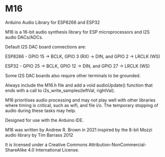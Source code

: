 # M16
 Arduino Audio Library for ESP8266 and ESP32

 M16 is a 16-bit audio synthesis library for ESP microprocessors and I2S audio DACs/ADCs.

 Default I2S DAC board connections are:

 ESP8266 - GPIO 15 -> BCLK, GPIO 3 (RX) -> DIN, and GPIO 2 -> LRCLK (WS)

 ESP32 - GPIO 25 -> BCLK, GPIO 12 -> DIN, and GPIO 27 -> LRCLK (WS)

 Some I2S DAC boards also require other terminals to be grounded.

 Always include the M16.h file and add a void audioUpdate() function that ends with a call to i2s_write_samples(leftVal, rightVal).

 M16 prioritises audio processing and may not play well with other libraries where timing is critical, such as wifi, and file i/o. The temporary stopping of audio during these tasks may help.  

 Designed for use with the Arduino IDE.

 M16 was written by Andrew R. Brown in 2021 inspired by the 8-bit Mozzi audio library by Tim Barrass 2012

 It is licensed under a Creative Commons Attribution-NonCommercial-ShareAlike 4.0 International License.
